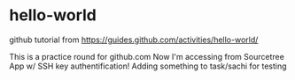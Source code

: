 # hello-world
github tutorial from https://guides.github.com/activities/hello-world/

This is a practice round for github.com
Now I'm accessing from Sourcetree App w/ SSH key authentification!
Adding something to task/sachi for testing
